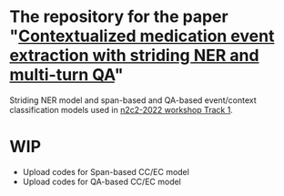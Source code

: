 # The repository for the paper "[Contextualized medication event extraction with striding NER and multi-turn QA](https://doi.org/10.1016/j.jbi.2023.104416)"
Striding NER model and span-based and QA-based event/context classification models used in [n2c2-2022 workshop Track 1](https://n2c2.dbmi.hms.harvard.edu/2022-track-1).

# WIP
- Upload codes for Span-based CC/EC model
- Upload codes for QA-based CC/EC model
